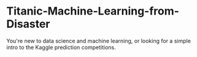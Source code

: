 # Titanic-Machine-Learning-from-Disaster
You're new to data science and machine learning, or looking for a simple intro to the Kaggle prediction competitions.
